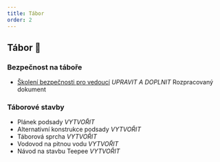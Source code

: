 ```yaml
---
title: Tábor
order: 2
---
```

## Tábor 🌲


### Bezpečnost na táboře


*   [Školení bezpečnosti pro vedoucí](https://docs.google.com/document/d/11bqKzINVSZ-5fZSDgjRWQ5qi4NcrPK4zS72f_bU10Cw/edit) *UPRAVIT A DOPLNIT* Rozpracovaný dokument


### Táborové stavby



*   Plánek podsady *VYTVOŘIT*
*   Alternativní konstrukce podsady *VYTVOŘIT*
*   Táborová sprcha *VYTVOŘIT*
*   Vodovod na pitnou vodu *VYTVOŘIT*
*   Návod na stavbu Teepee  *VYTVOŘIT*
